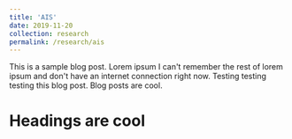 ```yaml
---
title: 'AIS'
date: 2019-11-20
collection: research
permalink: /research/ais
---
```


This is a sample blog post. Lorem ipsum I can't remember the rest of lorem ipsum and don't have an internet connection right now. Testing testing testing this blog post. Blog posts are cool.

Headings are cool
======